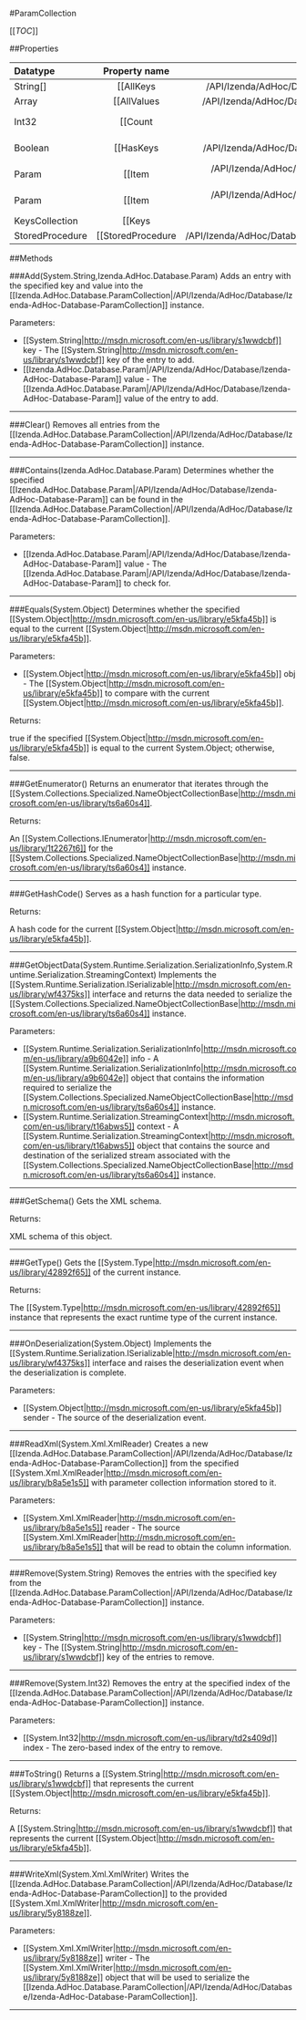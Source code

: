 #ParamCollection

[[_TOC_]]

##Properties

|Datatype|Property name|Property description|Default Value|
|:-------|:----------:|:-----------------:|:-----------:|
|String[]|[[AllKeys|/API/Izenda/AdHoc/Database/CodeSamples/Izenda_AdHoc_Database_ParamCollection_AllKeys]]|Returns a [[System.String|http://msdn.microsoft.com/en-us/library/s1wwdcbf]] array that contains all the keys  in the [[Izenda.AdHoc.Database.ParamCollection|/API/Izenda/AdHoc/Database/Izenda-AdHoc-Database-ParamCollection]] instance.|null|
|Array|[[AllValues|/API/Izenda/AdHoc/Database/CodeSamples/Izenda_AdHoc_Database_ParamCollection_AllValues]]|Returns an [[System.Object|http://msdn.microsoft.com/en-us/library/e5kfa45b]] array that contains all the values  in the [[Izenda.AdHoc.Database.ParamCollection|/API/Izenda/AdHoc/Database/Izenda-AdHoc-Database-ParamCollection]] instance.|null|
|Int32|[[Count|http://msdn.microsoft.com/en-us/library/25705c27]]|Gets the number of key/value pairs contained in the [[System.Collections.Specialized.NameObjectCollectionBase|http://msdn.microsoft.com/en-us/library/ts6a60s4]] instance.|null|
|Boolean|[[HasKeys|/API/Izenda/AdHoc/Database/CodeSamples/Izenda_AdHoc_Database_ParamCollection_HasKeys]]|Gets a value indicating whether the [[Izenda.AdHoc.Database.ParamCollection|/API/Izenda/AdHoc/Database/Izenda-AdHoc-Database-ParamCollection]] instance  contains entries whose keys are not a null reference|null|
|Param|[[Item|/API/Izenda/AdHoc/Database/CodeSamples/Izenda_AdHoc_Database_ParamCollection_Item_-_System_Int32_-_]]|Gets the [[Izenda.AdHoc.Database.Param|/API/Izenda/AdHoc/Database/Izenda-AdHoc-Database-Param]] at the specified index  of the [[Izenda.AdHoc.Database.ParamCollection|/API/Izenda/AdHoc/Database/Izenda-AdHoc-Database-ParamCollection]] instance.|null|
|Param|[[Item|/API/Izenda/AdHoc/Database/CodeSamples/Izenda_AdHoc_Database_ParamCollection_Item_-_System_String_-_]]|Gets the value of the first entry with the specified key  from the [[Izenda.AdHoc.Database.ParamCollection|/API/Izenda/AdHoc/Database/Izenda-AdHoc-Database-ParamCollection]] instance.|null|
|KeysCollection|[[Keys|http://msdn.microsoft.com/en-us/library/s4tkstha]]|Gets a [[System.Collections.Specialized.KeysCollection|http://msdn.microsoft.com/en-us/library/w37hzh9w]] instance that contains all the keys in the [[System.Collections.Specialized.NameObjectCollectionBase|http://msdn.microsoft.com/en-us/library/ts6a60s4]] instance.|null|
|StoredProcedure|[[StoredProcedure|/API/Izenda/AdHoc/Database/CodeSamples/Izenda_AdHoc_Database_ParamCollection_StoredProcedure]]|Gets or sets the [[Izenda.AdHoc.Database.StoredProcedure|/API/Izenda/AdHoc/Database/Izenda-AdHoc-Database-StoredProcedure]] this [[Izenda.AdHoc.Database.ParamCollection|/API/Izenda/AdHoc/Database/Izenda-AdHoc-Database-ParamCollection]] is associated with.|null|


##Methods

###Add(System.String,Izenda.AdHoc.Database.Param)
Adds an entry with the specified key and value into the [[Izenda.AdHoc.Database.ParamCollection|/API/Izenda/AdHoc/Database/Izenda-AdHoc-Database-ParamCollection]] instance.

Parameters: 

* [[System.String|http://msdn.microsoft.com/en-us/library/s1wwdcbf]] key  - The [[System.String|http://msdn.microsoft.com/en-us/library/s1wwdcbf]] key of the entry to add.
* [[Izenda.AdHoc.Database.Param|/API/Izenda/AdHoc/Database/Izenda-AdHoc-Database-Param]] value  - The [[Izenda.AdHoc.Database.Param|/API/Izenda/AdHoc/Database/Izenda-AdHoc-Database-Param]] value of the entry to add.






---


###Clear()
Removes all entries from the [[Izenda.AdHoc.Database.ParamCollection|/API/Izenda/AdHoc/Database/Izenda-AdHoc-Database-ParamCollection]] instance.






---


###Contains(Izenda.AdHoc.Database.Param)
Determines whether the specified [[Izenda.AdHoc.Database.Param|/API/Izenda/AdHoc/Database/Izenda-AdHoc-Database-Param]] can be found in the [[Izenda.AdHoc.Database.ParamCollection|/API/Izenda/AdHoc/Database/Izenda-AdHoc-Database-ParamCollection]].

Parameters: 

* [[Izenda.AdHoc.Database.Param|/API/Izenda/AdHoc/Database/Izenda-AdHoc-Database-Param]] value  - The [[Izenda.AdHoc.Database.Param|/API/Izenda/AdHoc/Database/Izenda-AdHoc-Database-Param]] to check for.






---


###Equals(System.Object)
Determines whether the specified [[System.Object|http://msdn.microsoft.com/en-us/library/e5kfa45b]] is equal to the current [[System.Object|http://msdn.microsoft.com/en-us/library/e5kfa45b]].

Parameters: 

* [[System.Object|http://msdn.microsoft.com/en-us/library/e5kfa45b]] obj  - The [[System.Object|http://msdn.microsoft.com/en-us/library/e5kfa45b]] to compare with the current [[System.Object|http://msdn.microsoft.com/en-us/library/e5kfa45b]].





Returns:

true if the specified [[System.Object|http://msdn.microsoft.com/en-us/library/e5kfa45b]] is equal to the current System.Object; otherwise, false.


---


###GetEnumerator()
Returns an enumerator that iterates through the [[System.Collections.Specialized.NameObjectCollectionBase|http://msdn.microsoft.com/en-us/library/ts6a60s4]].





Returns:

An [[System.Collections.IEnumerator|http://msdn.microsoft.com/en-us/library/1t2267t6]] for the [[System.Collections.Specialized.NameObjectCollectionBase|http://msdn.microsoft.com/en-us/library/ts6a60s4]] instance.


---


###GetHashCode()
 Serves as a hash function for a particular type.  





Returns:

A hash code for the current [[System.Object|http://msdn.microsoft.com/en-us/library/e5kfa45b]].


---


###GetObjectData(System.Runtime.Serialization.SerializationInfo,System.Runtime.Serialization.StreamingContext)
Implements the [[System.Runtime.Serialization.ISerializable|http://msdn.microsoft.com/en-us/library/wf4375ks]] interface and returns the data needed to serialize the [[System.Collections.Specialized.NameObjectCollectionBase|http://msdn.microsoft.com/en-us/library/ts6a60s4]] instance.

Parameters: 

* [[System.Runtime.Serialization.SerializationInfo|http://msdn.microsoft.com/en-us/library/a9b6042e]] info  - A [[System.Runtime.Serialization.SerializationInfo|http://msdn.microsoft.com/en-us/library/a9b6042e]] object that contains the information required to serialize the [[System.Collections.Specialized.NameObjectCollectionBase|http://msdn.microsoft.com/en-us/library/ts6a60s4]] instance.
* [[System.Runtime.Serialization.StreamingContext|http://msdn.microsoft.com/en-us/library/t16abws5]] context  - A [[System.Runtime.Serialization.StreamingContext|http://msdn.microsoft.com/en-us/library/t16abws5]] object that contains the source and destination of the serialized stream associated with the [[System.Collections.Specialized.NameObjectCollectionBase|http://msdn.microsoft.com/en-us/library/ts6a60s4]] instance.






---


###GetSchema()
 Gets the XML schema. 





Returns:

XML schema of this object.


---


###GetType()
Gets the [[System.Type|http://msdn.microsoft.com/en-us/library/42892f65]] of the current instance.





Returns:

The [[System.Type|http://msdn.microsoft.com/en-us/library/42892f65]] instance that represents the exact runtime type of the current instance.


---


###OnDeserialization(System.Object)
Implements the [[System.Runtime.Serialization.ISerializable|http://msdn.microsoft.com/en-us/library/wf4375ks]] interface and raises the deserialization event when the deserialization is complete.

Parameters: 

* [[System.Object|http://msdn.microsoft.com/en-us/library/e5kfa45b]] sender  -  The source of the deserialization event. 






---


###ReadXml(System.Xml.XmlReader)
Creates a new [[Izenda.AdHoc.Database.ParamCollection|/API/Izenda/AdHoc/Database/Izenda-AdHoc-Database-ParamCollection]] from the specified [[System.Xml.XmlReader|http://msdn.microsoft.com/en-us/library/b8a5e1s5]] with parameter collection information stored to it.

Parameters: 

* [[System.Xml.XmlReader|http://msdn.microsoft.com/en-us/library/b8a5e1s5]] reader  - The source [[System.Xml.XmlReader|http://msdn.microsoft.com/en-us/library/b8a5e1s5]] that will be read to obtain the column information.






---


###Remove(System.String)
Removes the entries with the specified key from the [[Izenda.AdHoc.Database.ParamCollection|/API/Izenda/AdHoc/Database/Izenda-AdHoc-Database-ParamCollection]] instance.

Parameters: 

* [[System.String|http://msdn.microsoft.com/en-us/library/s1wwdcbf]] key  - The [[System.String|http://msdn.microsoft.com/en-us/library/s1wwdcbf]] key of the entries to remove.






---


###Remove(System.Int32)
Removes the entry at the specified index of the [[Izenda.AdHoc.Database.ParamCollection|/API/Izenda/AdHoc/Database/Izenda-AdHoc-Database-ParamCollection]] instance.

Parameters: 

* [[System.Int32|http://msdn.microsoft.com/en-us/library/td2s409d]] index  - The zero-based index of the entry to remove.






---


###ToString()
Returns a [[System.String|http://msdn.microsoft.com/en-us/library/s1wwdcbf]] that represents the current [[System.Object|http://msdn.microsoft.com/en-us/library/e5kfa45b]].





Returns:

A [[System.String|http://msdn.microsoft.com/en-us/library/s1wwdcbf]] that represents the current [[System.Object|http://msdn.microsoft.com/en-us/library/e5kfa45b]].


---


###WriteXml(System.Xml.XmlWriter)
Writes the [[Izenda.AdHoc.Database.ParamCollection|/API/Izenda/AdHoc/Database/Izenda-AdHoc-Database-ParamCollection]] to the provided [[System.Xml.XmlWriter|http://msdn.microsoft.com/en-us/library/5y8188ze]].

Parameters: 

* [[System.Xml.XmlWriter|http://msdn.microsoft.com/en-us/library/5y8188ze]] writer  - The [[System.Xml.XmlWriter|http://msdn.microsoft.com/en-us/library/5y8188ze]] object that will be used to serialize the [[Izenda.AdHoc.Database.ParamCollection|/API/Izenda/AdHoc/Database/Izenda-AdHoc-Database-ParamCollection]].






---


